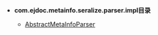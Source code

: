 





- **com.ejdoc.metainfo.seralize.parser.impl目录**

	- [AbstractMetaInfoParser](metaInfoSeralize/com/ejdoc/metainfo/seralize/parser/impl/AbstractMetaInfoParser.md)
